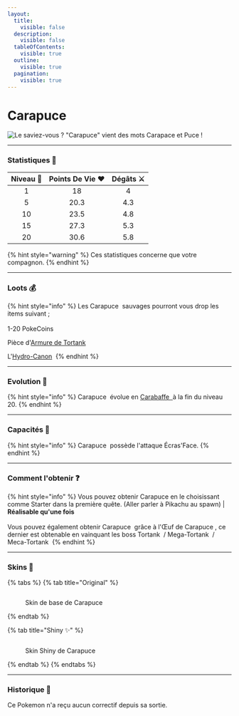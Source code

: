 ```yaml
---
layout:
  title:
    visible: false
  description:
    visible: false
  tableOfContents:
    visible: true
  outline:
    visible: true
  pagination:
    visible: true
---
```


# Carapuce

<img src="../../../.gitbook/assets/file.excalidraw (3).svg" alt="Le saviez-vous ? &#x22;Carapuce&#x22; vient des mots Carapace et Puce !" class="gitbook-drawing">

***

### Statistiques 💠

| Niveau 🧪 | Points De Vie ❤️ | Dégâts ⚔️ |
| :-------: | :--------------: | :-------: |
|     1     |        18        |     4     |
|     5     |       20.3       |    4.3    |
|     10    |       23.5       |    4.8    |
|     15    |       27.3       |    5.3    |
|     20    |       30.6       |    5.8    |

{% hint style="warning" %}
Ces statistiques concerne que votre compagnon.
{% endhint %}

***

### Loots 💰

{% hint style="info" %}
Les Carapuce <img src="../../../.gitbook/assets/squirtle2 (1).png" alt="" data-size="line"> sauvages pourront vous drop les items suivant ; \
\
&#x20;1-20 PokeCoins <img src="../../../.gitbook/assets/image (140).png" alt="" data-size="line">

Pièce d'[Armure de Tortank](../../../equipement/armures/armure-de-tortank.md) <img src="../../../.gitbook/assets/blastoise_armors.png" alt="" data-size="line"> <img src="../../../.gitbook/assets/image (254).png" alt="" data-size="original">&#x20;

L'[Hydro-Canon](../../../equipement/armes/hydro-canon.md) <img src="../../../.gitbook/assets/blastoise_weapon.png" alt="" data-size="line"><img src="../../../.gitbook/assets/image (255).png" alt="" data-size="original">
{% endhint %}

***

### Evolution 🔆

{% hint style="info" %}
Carapuce <img src="../../../.gitbook/assets/squirtle2 (1).png" alt="" data-size="line">  évolue en [Carabaffe <img src="../../../.gitbook/assets/wartortle (1).png" alt="" data-size="line"> ](a.md)à la fin du niveau 20.
{% endhint %}

***

### Capacités  🏹

{% hint style="info" %}
Carapuce <img src="../../../.gitbook/assets/squirtle2 (1).png" alt="" data-size="line">  possède l'attaque Écras'Face.
{% endhint %}

***

### Comment l'obtenir ❓

{% hint style="info" %}
Vous pouvez obtenir Carapuce <img src="../../../.gitbook/assets/squirtle2 (1).png" alt="" data-size="line">en le choisissant comme Starter dans la première quête. (Aller parler à Pikachu au spawn) | **Réalisable qu'une fois**\
\
Vous pouvez également obtenir Carapuce <img src="../../../.gitbook/assets/squirtle2 (1).png" alt="" data-size="line"> grâce à l'Œuf de Carapuce <img src="../../../.gitbook/assets/image (36).png" alt="" data-size="line">, ce dernier est obtenable en vainquant les boss Tortank <img src="../../../.gitbook/assets/blastoise (2).png" alt="" data-size="line"> / Mega-Tortank <img src="../../../.gitbook/assets/blastoise_mega (2).png" alt="" data-size="line">  / Meca-Tortank <img src="../../../.gitbook/assets/mecha-mega-blastoise-meg (2).png" alt="" data-size="line">
{% endhint %}

***

### Skins 🎨

{% tabs %}
{% tab title="Original" %}
<figure><img src="../../../.gitbook/assets/image (44).png" alt=""><figcaption><p>Skin de base de Carapuce</p></figcaption></figure>
{% endtab %}

{% tab title="Shiny ✨" %}
<figure><img src="../../../.gitbook/assets/squirtleshiny.png" alt=""><figcaption><p>Skin Shiny de Carapuce</p></figcaption></figure>
{% endtab %}
{% endtabs %}

***

### Historique 📖&#x20;

Ce Pokemon n'a reçu aucun correctif depuis sa sortie.
